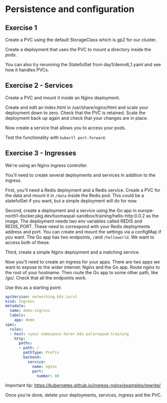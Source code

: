# Persistence and configuration

## Exercise 1

Create a PVC using the default StorageClass which is gp2 for our cluster.

Create a deployment that uses the PVC to mount a directory inside the pods. 

You can also try rerunning the StatefulSet from day1/demo6_1.yaml and see how it handles PVCs.

## Exercise 2 - Services 

Create a PVC and mount it inside an Nginx deployment.

Create and edit an index.html in /usr/share/nginx/html and scale your deployment down to zero. Check that the PVC is retained. Scale the deployment back up again and check that your changes are in place.

Now create a service that allows you to access your pods.

Test the functionality with `kubectl port-forward`.

## Exercise 3 - Ingresses

We're using an Nginx ingress controller. 

You'll need to create several deployments and services in addition to the ingress.

First, you'll need a Redis deployment and a Redis service. Create a PVC for the data and mount it in `/data` inside the Redis pod. This could be a statefulSet if you want, but a simple deployment will do for now.

Second, create a deployment and a service using the Go app in europe-north1-docker.pkg.dev/tuomaspal-sandbox/training/hello-http:0.0.2 as the image. The deployment needs two env variables called REDIS and REDIS_PORT. These need to correspond with your Redis deployments address and port. You can create and mount the settings via a configMap if you want. The Go app has two endpoints, `/`and `/helloworld`. We want to access both of these.

Third, create a simple Nginx deployment and a matching service.

Now you'll need to create an ingress for your apps. There are two apps we want to expose to the wider internet: Nginx and the Go app. Route nginx to the root of your hostname. Then route the Go app to some other path, like /go/. Check that all the endpoints work.

Use this as a starting point:
```yaml
apiVersion: networking.k8s.io/v1
kind: Ingress
metadata:
  name: demo-ingress
  labels:
    app: demo
spec:
  rules:
  - host: <your namespace here>.k8s.polarsquad.training
    http:
      paths:
      - path: /
        pathType: Prefix
        backend:
          service:
            name: nginx
            port:
              number: 80
```

Important tip: https://kubernetes.github.io/ingress-nginx/examples/rewrite/

Once you're done, delete your deployments, services, ingress and the PVC.